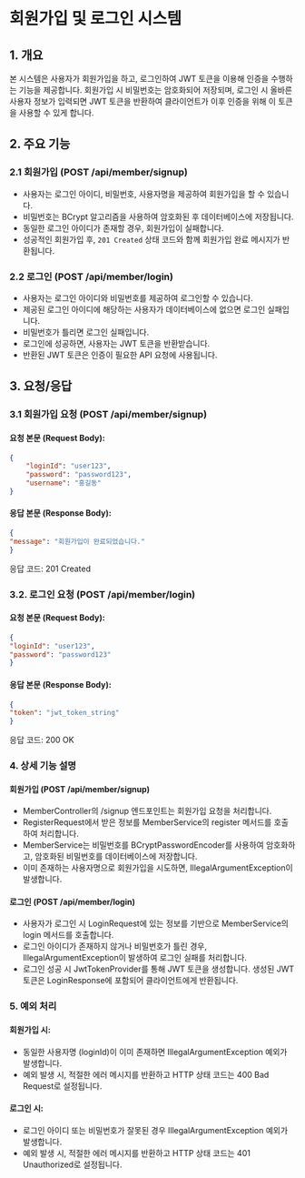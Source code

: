 # 회원가입 및 로그인 시스템

## 1. 개요
본 시스템은 사용자가 회원가입을 하고, 로그인하여 JWT 토큰을 이용해 인증을 수행하는 기능을 제공합니다. 회원가입 시 비밀번호는 암호화되어 저장되며, 로그인 시 올바른 사용자 정보가 입력되면 JWT 토큰을 반환하여 클라이언트가 이후 인증을 위해 이 토큰을 사용할 수 있게 합니다.

## 2. 주요 기능

### 2.1 회원가입 (POST /api/member/signup)
- 사용자는 로그인 아이디, 비밀번호, 사용자명을 제공하여 회원가입을 할 수 있습니다.
- 비밀번호는 BCrypt 알고리즘을 사용하여 암호화된 후 데이터베이스에 저장됩니다.
- 동일한 로그인 아이디가 존재할 경우, 회원가입이 실패합니다.
- 성공적인 회원가입 후, `201 Created` 상태 코드와 함께 회원가입 완료 메시지가 반환됩니다.

### 2.2 로그인 (POST /api/member/login)
- 사용자는 로그인 아이디와 비밀번호를 제공하여 로그인할 수 있습니다.
- 제공된 로그인 아이디에 해당하는 사용자가 데이터베이스에 없으면 로그인 실패입니다.
- 비밀번호가 틀리면 로그인 실패입니다.
- 로그인에 성공하면, 사용자는 JWT 토큰을 반환받습니다.
- 반환된 JWT 토큰은 인증이 필요한 API 요청에 사용됩니다.

## 3. 요청/응답

### 3.1 회원가입 요청 (POST /api/member/signup)
#### 요청 본문 (Request Body):
```json
{
    "loginId": "user123",
    "password": "password123",
    "username": "홍길동"
}
```
#### 응답 본문 (Response Body):

```json
{
"message": "회원가입이 완료되었습니다."
}
```
응답 코드: 201 Created

### 3.2. 로그인 요청 (POST /api/member/login)

#### 요청 본문 (Request Body):

```json
{
"loginId": "user123",
"password": "password123"
}
```
#### 응답 본문 (Response Body):

```json
{
"token": "jwt_token_string"
}
```
응답 코드: 200 OK

### 4. 상세 기능 설명
#### 회원가입 (POST /api/member/signup)

- MemberController의 /signup 엔드포인트는 회원가입 요청을 처리합니다.
- RegisterRequest에서 받은 정보를 MemberService의 register 메서드를 호출하여 처리합니다.
- MemberService는 비밀번호를 BCryptPasswordEncoder를 사용하여 암호화하고, 암호화된 비밀번호를 데이터베이스에 저장합니다.
- 이미 존재하는 사용자명으로 회원가입을 시도하면, IllegalArgumentException이 발생합니다.

#### 로그인 (POST /api/member/login)

- 사용자가 로그인 시 LoginRequest에 있는 정보를 기반으로 MemberService의 login 메서드를 호출합니다.
- 로그인 아이디가 존재하지 않거나 비밀번호가 틀린 경우, IllegalArgumentException이 발생하여 로그인 실패를 처리합니다.
- 로그인 성공 시 JwtTokenProvider를 통해 JWT 토큰을 생성합니다. 생성된 JWT 토큰은 LoginResponse에 포함되어 클라이언트에게 반환됩니다.

### 5. 예외 처리
#### 회원가입 시:

- 동일한 사용자명 (loginId)이 이미 존재하면 IllegalArgumentException 예외가 발생합니다.
- 예외 발생 시, 적절한 에러 메시지를 반환하고 HTTP 상태 코드는 400 Bad Request로 설정됩니다.

#### 로그인 시:

- 로그인 아이디 또는 비밀번호가 잘못된 경우 IllegalArgumentException 예외가 발생합니다.
- 예외 발생 시, 적절한 에러 메시지를 반환하고 HTTP 상태 코드는 401 Unauthorized로 설정됩니다.
